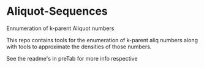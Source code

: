 # Aliquot-Sequences
Ennumeration of k-parent Aliquot numbers

This repo contains tools for the enumeration of k-parent aliq numbers along with tools to approximate the densities of those numbers.

See the readme's in preTab for more info respective
